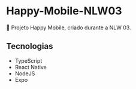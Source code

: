 # Happy-Mobile-NLW03

🚀 Projeto Happy Mobile, criado durante a NLW 03.

## Tecnologias

* TypeScript
* React Native
* NodeJS
* Expo